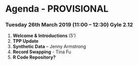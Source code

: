 # Agenda - PROVISIONAL

### Tuesday 26th March 2019 (11:00 – 12:30) Gyle 2.12

1. **Welcome & Introductions** (5’)
2. **TPP Update**
3. **Synthetic Data** – Jenny Armstrong
4. **Record Swapping** - Tina Fu
5. **R Code Repository?**
